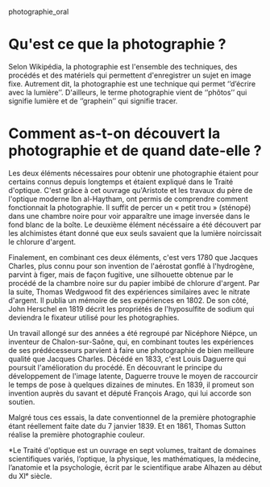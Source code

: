 photographie_oral

# Qu'est ce que la photographie ? 

Selon Wikipédia, la photographie est l'ensemble des techniques, des procédés et des matériels qui permettent d'enregistrer un sujet en image fixe. Autrement dit, la photographie est une technique qui permet ‘’d’écrire avec la lumière’’. D'ailleurs, le terme photographie vient de ‘’phôtos’’ qui signifie lumière et de ‘’graphein’’ qui signifie tracer.

# Comment as-t-on découvert la photographie et de quand date-elle ? 

Les deux éléments nécessaires pour obtenir une photographie étaient pour certains connus depuis longtemps et étaient expliqué dans le Traité d'optique. C'est grâce à cet ouvrage qu'Aristote et les travaux du père de l'optique moderne Ibn al-Haytham, ont permis de comprendre comment fonctionnait la photographie. Il suffit de percer un « petit trou » (sténopé) dans une chambre noire pour voir apparaître une image inversée dans le fond blanc de la boîte. Le deuxième élément nécéssaire a été découvert par les alchimistes étant donné que eux seuls savaient que la lumière noircissait le chlorure d'argent. 

Finalement, en combinant ces deux éléments, c'est vers 1780 que Jacques Charles, plus connu pour son invention de l'aérostat gonflé à l'hydrogène, parvint à figer, mais de façon fugitive, une silhouette obtenue par le procédé de la chambre noire sur du papier imbibé de chlorure d'argent. Par la suite, Thomas Wedgwood fit des expériences similaires avec le nitrate d'argent. Il publia un mémoire de ses expériences en 1802. De son côté, John Herschel en 1819 décrit les propriétés de l'hyposulfite de sodium qui deviendra le fixateur utilisé pour les photographies.

Un travail allongé sur des années a été regroupé par Nicéphore Niépce, un inventeur de Chalon-sur-Saône, qui, en combinant toutes les expériences de ses prédécesseurs parvient à faire une photographie de bien meilleure qualité que Jacques Charles. Décédé en 1833, c'est Louis Daguerre qui poursuit l'amélioration du procédé. En découvrant le principe du développement de l'image latente, Daguerre trouve le moyen de raccourcir le temps de pose à quelques dizaines de minutes. En 1839, il promeut son invention auprès du savant et député François Arago, qui lui accorde son soutien.

Malgré tous ces essais, la date conventionnel de la première photographie étant réellement faite date du 7 janvier 1839. Et en 1861, Thomas Sutton réalise la première photographie couleur.

*Le Traité d'optique est un ouvrage en sept volumes, traitant de domaines scientifiques variés, l’optique, la physique, les mathématiques, la médecine, l’anatomie et la psychologie, écrit par le scientifique arabe Alhazen au début du XIᵉ siècle.


